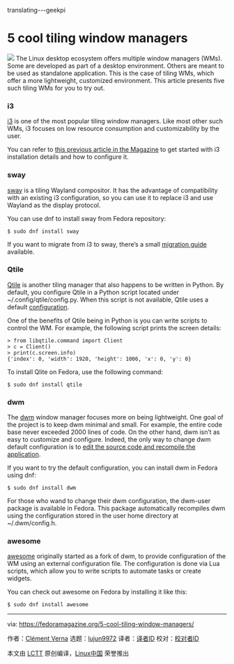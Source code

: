 translating---geekpi

5 cool tiling window managers
======

![](https://fedoramagazine.org/wp-content/uploads/2018/09/tilingwindowmanagers-816x345.jpg)
The Linux desktop ecosystem offers multiple window managers (WMs). Some are developed as part of a desktop environment. Others are meant to be used as standalone application. This is the case of tiling WMs, which offer a more lightweight, customized environment. This article presents five such tiling WMs for you to try out.

### i3

[i3][1] is one of the most popular tiling window managers. Like most other such WMs, i3 focuses on low resource consumption and customizability by the user.

You can refer to [this previous article in the Magazine][2] to get started with i3 installation details and how to configure it.

### sway

[sway][3] is a tiling Wayland compositor. It has the advantage of compatibility with an existing i3 configuration, so you can use it to replace i3 and use Wayland as the display protocol.

You can use dnf to install sway from Fedora repository:

```
$ sudo dnf install sway
```

If you want to migrate from i3 to sway, there’s a small [migration guide][4] available.

### Qtile

[Qtile][5] is another tiling manager that also happens to be written in Python. By default, you configure Qtile in a Python script located under ~/.config/qtile/config.py. When this script is not available, Qtile uses a default [configuration][6].

One of the benefits of Qtile being in Python is you can write scripts to control the WM. For example, the following script prints the screen details:

```
> from libqtile.command import Client
> c = Client()
> print(c.screen.info)
{'index': 0, 'width': 1920, 'height': 1006, 'x': 0, 'y': 0}
```

To install Qlite on Fedora, use the following command:

```
$ sudo dnf install qtile
```

### dwm

The [dwm][7] window manager focuses more on being lightweight. One goal of the project is to keep dwm minimal and small. For example, the entire code base never exceeded 2000 lines of code. On the other hand, dwm isn’t as easy to customize and configure. Indeed, the only way to change dwm default configuration is to [edit the source code and recompile the application][8].

If you want to try the default configuration, you can install dwm in Fedora using dnf:

```
$ sudo dnf install dwm
```

For those who wand to change their dwm configuration, the dwm-user package is available in Fedora. This package automatically recompiles dwm using the configuration stored in the user home directory at ~/.dwm/config.h.

### awesome

[awesome][9] originally started as a fork of dwm, to provide configuration of the WM using an external configuration file. The configuration is done via Lua scripts, which allow you to write scripts to automate tasks or create widgets.

You can check out awesome on Fedora by installing it like this:

```
$ sudo dnf install awesome
```


--------------------------------------------------------------------------------

via: https://fedoramagazine.org/5-cool-tiling-window-managers/

作者：[Clément Verna][a]
选题：[lujun9972](https://github.com/lujun9972)
译者：[译者ID](https://github.com/译者ID)
校对：[校对者ID](https://github.com/校对者ID)

本文由 [LCTT](https://github.com/LCTT/TranslateProject) 原创编译，[Linux中国](https://linux.cn/) 荣誉推出

[a]: https://fedoramagazine.org
[1]: https://i3wm.org/
[2]: https://fedoramagazine.org/getting-started-i3-window-manager/
[3]: https://swaywm.org/
[4]: https://github.com/swaywm/sway/wiki/i3-Migration-Guide
[5]: http://www.qtile.org/
[6]: https://github.com/qtile/qtile/blob/develop/libqtile/resources/default_config.py
[7]: https://dwm.suckless.org/
[8]: https://dwm.suckless.org/customisation/
[9]: https://awesomewm.org/
